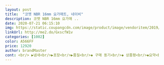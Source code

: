 ```yaml
---
layout: post 
title:  "코멧 NBR 16mm 요가매트, 네이비" 
description: 코멧 NBR 16mm 요가매 ..
date: 2020-07-21 06:15:10 
img: https://static.coupangcdn.com/image/product/image/vendoritem/2019/01/02/4246583527/e5fb34dc-836c-43d0-b73b-010fbd5729b6.jpg 
linkUrl: http://me2.do/GxscfW1v 
categories: [1002] 
color: A566FF 
price: 12920 
author: brandMaster 
cont: <br/> ▶냄새<br/>▶포장<br/>▶품질<br/>◆ 구매 동기<br/>◆ 상품평<br/>◆요약<br/>가격도 싸서 금방 망가져도 새로 하나 사면 된다는 생각이라 부담도 안되네요<br/>가볍게 찍혔다는 생각 듭니다.<br/><br/>개인적으로 색상은 굉장히 마음에 들었답니다.<br/><br/>계단오르기 대신 집에서 스텝박스로 운동하려고<br/>계속 쓰고 있는데요.<br/> 계속써보니까 좋은 부분도 많은것 같습니다.<br/><br/>그래도 며칠 지나니 펼치거나 정리할 때 빼고는 잘 안느껴집니다.<br/><br/>그래서 그런지 아니면 다른분이 환불하신 제품인지 약간 매트에 찍힌 흔적이<br/>그래서 두꺼운 요가매트를 사용해야겠다고 생각해서 제일 두꺼운걸로 구매했어요.<br/><br/>그러나 발 한번 찍으면 찍힌 흔적은 얕게 남아요<br/> 
---
```

 